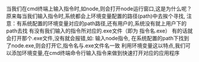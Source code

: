 当我们在cmd终端上输入指令时,如node,则会打开node运行窗口,这是为什么呢？
原来每当我们输入指令时,系统都会上环境变量配置的路径(path)中去挨个寻找,
注意：有系统配置的环境变量对应的path路径,还有用户的,系统没有就上用户下的path去找
有没有我们输入的指令所对应的.exe文件（即为  指令名.exe）
有的话就会打开那个.exe文件,没有就会报错,如: 输入node指令, 在系统配置的path下找到了node.exe,则会打开它,指令名与.exe文件名一致
利用环境变量这以特点,我们可以添加环境变量,在cmd终端命令行输入指令来做到快速打开对应的应用程序